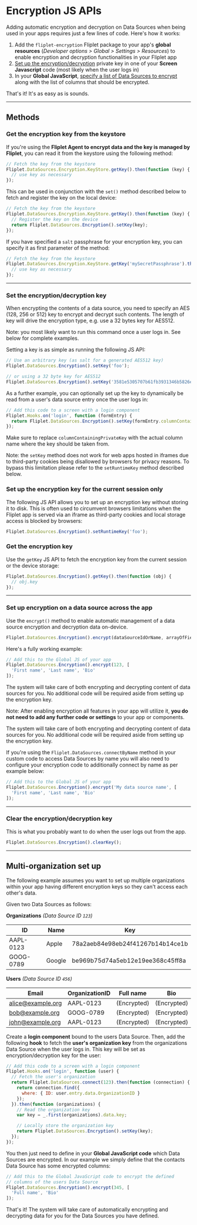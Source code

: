 # Encryption JS APIs

Adding automatic encryption and decryption on Data Sources when being used in your apps requires just a few lines of code. Here's how it works:

1. Add the `fliplet-encryption` Fliplet package to your app's **global resources** (*Developer options > Global > Settings > Resources*) to enable encryption and decryption functionalities in your Fliplet app
2. [Set up the encryption/decryption](#set-the-encryptiondecryption-key) private key in one of your **Screen Javascript** code (most likely when the user logs in)
3. In your **Global JavaScript**, [specify a list of Data Sources to encrypt](#set-up-encryption-on-a-data-source-across-the-app) along with the list of columns that should be encrypted.

That's it! It's as easy as is sounds.

---

## Methods

### Get the encryption key from the keystore

If you're using the **Fliplet Agent to encrypt data and the key is managed by Fliplet**, you can read it from the keystore using the following method:

```js
// Fetch the key from the keystore
Fliplet.DataSources.Encryption.KeyStore.getKey().then(function (key) {
  // use key as necessary
});
```

This can be used in conjunction with the `set()` method described below to fetch and register the key on the local device:

```js
// Fetch the key from the keystore
Fliplet.DataSources.Encryption.KeyStore.getKey().then(function (key) {
  // Register the key on the device
  return Fliplet.DataSources.Encryption().setKey(key);
});
```

If you have specified a `salt` passphrase for your encryption key, you can specify it as first parameter of the method:

```js
// Fetch the key from the keystore
Fliplet.DataSources.Encryption.KeyStore.getKey('mySecretPassphrase').then(function (key) {
  // use key as necessary
});
```

---

### Set the encryption/decryption key

When encrypting the contents of a data source, you need to specify an AES (128, 256 or 512) key to encrypt and decrypt such contents. The length of key will drive the encryption type, e.g. use a 32 bytes key for AES512.

<p class="quote">Note: you most likely want to run this command once a user logs in. See below for complete examples.</p>

Setting a key is as simple as running the following JS API:

```js
// Use an arbitrary key (as salt for a generated AES512 key)
Fliplet.DataSources.Encryption().setKey('foo');
```

```js
// or using a 32 byte key for AES512
Fliplet.DataSources.Encryption().setKey('3581e5305707b61fb3931346b5826e5c');
```

As a further example, you can optionally set up the key to dynamically be read from a user's data source entry once the user logs in:

```js
// Add this code to a screen with a login component
Fliplet.Hooks.on('login', function (formEntry) {
  return Fliplet.DataSources.Encryption().setKey(formEntry.columnContainingPrivateKey);
});
```

Make sure to replace `columnContainingPrivateKey` with the actual column name where the key should be taken from.

<p class="warning">Note: the <code>setKey</code> method does not work for web apps hosted in iframes due to third-party cookies being disallowed by browsers for privacy reasons. To bypass this limitation please refer to the <code>setRuntimeKey</code> method described below.</p>

### Set up the encryption key for the current session only

The following JS API allows you to set up an encryption key without storing it to disk. This is often used to circumvent browsers limitations when the Fliplet app is served via an iframe as third-party cookies and local storage access is blocked by browsers:

```js
Fliplet.DataSources.Encryption().setRuntimeKey('foo');
```

### Get the encryption key

Use the `getKey` JS API to fetch the encryption key from the current session or the device storage:

```js
Fliplet.DataSources.Encryption().getKey().then(function (obj) {
  // obj.key
});
```

---

### Set up encryption on a data source across the app

Use the `encrypt()` method to enable automatic management of a data source encryption and decryption data on-device.

```js
Fliplet.DataSources.Encryption().encrypt(dataSourceIdOrName, arrayOfFieldsToEncrypt);
```

Here's a fully working example:

```js
// Add this to the Global JS of your app
Fliplet.DataSources.Encryption().encrypt(123, [
  'First name', 'Last name', 'Bio'
]);
```

The system will take care of both encrypting and decrypting content of data sources for you. No additional code will be required aside from setting up the encryption key.

<p class="quote">Note: After enabling encryption all features in your app will utilize it, <strong>you do not need to add any further code or settings</strong> to your app or components.</p>

The system will take care of both encrypting and decrypting content of data sources for you. No additional code will be required aside from setting up the encryption key.

<p class="warning">If you're using the <code>Fliplet.DataSources.connectByName</code> method in your custom code to access Data Sources by name you will also need to configure your encryption code to additionally connect by name as per example below:</p>

```js
// Add this to the Global JS of your app
Fliplet.DataSources.Encryption().encrypt('My data source name', [
  'First name', 'Last name', 'Bio'
]);
```

---

### Clear the encryption/decryption key

This is what you probably want to do when the user logs out from the app.

```js
Fliplet.DataSources.Encryption().clearKey();
```

---

## Multi-organization set up

The following example assumes you want to set up multiple organizations within your app having different encryption keys so they can't access each other's data.

Given two Data Sources as follows:

**Organizations** *(Data Source ID `123`)*

| ID         | Name   | Key                              |
|------------|--------|----------------------------------|
| AAPL-0123  | Apple  | 78a2aeb84e98eb24f41267b14b14ce1b |
| GOOG-0789  | Google | be969b75d74a5eb12e19ee368c45ff8a |

**Users** *(Data Source ID `456`)*

| Email             | OrganizationID | Full name   | Bio         |
|-------------------|----------------|-------------|-------------|
| alice@example.org | AAPL-0123      | (Encrypted) | (Encrypted) |
| bob@example.org   | GOOG-0789      | (Encrypted) | (Encrypted) |
| john@example.org  | AAPL-0123      | (Encrypted) | (Encrypted) |

Create a **login component** bound to the users Data Source. Then, add the following **hook** to fetch the **user's organization key** from the organizations Data Source when the user logs in. This key will be set as encryption/decryption key for the user:

```js
// Add this code to a screen with a login component
Fliplet.Hooks.on('login', function (user) {
  // Fetch the user's organization
  return Fliplet.DataSources.connect(123).then(function (connection) {
  	return connection.find({
      where: { ID: user.entry.data.OrganizationID }
    });
  }).then(function (organizations) {
    // Read the organization key
    var key = _.first(organizations).data.key;

    // Locally store the organization key
    return Fliplet.DataSources.Encryption().setKey(key);
  });
});
```

You then just need to define in your **Global JavaScript code** which Data Sources are encrypted. In our example we simply define that the contacts Data Source has some encrypted columns:

```js
// Add this to the Global JavaScript code to encrypt the defined
// columns of the users Data Source
Fliplet.DataSources.Encryption().encrypt(345, [
  'Full name', 'Bio'
]);
```

That's it! The system will take care of automatically encrypting and decrypting data for you for the Data Sources you have defined.
